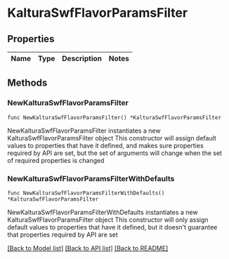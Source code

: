 # KalturaSwfFlavorParamsFilter

## Properties

Name | Type | Description | Notes
------------ | ------------- | ------------- | -------------

## Methods

### NewKalturaSwfFlavorParamsFilter

`func NewKalturaSwfFlavorParamsFilter() *KalturaSwfFlavorParamsFilter`

NewKalturaSwfFlavorParamsFilter instantiates a new KalturaSwfFlavorParamsFilter object
This constructor will assign default values to properties that have it defined,
and makes sure properties required by API are set, but the set of arguments
will change when the set of required properties is changed

### NewKalturaSwfFlavorParamsFilterWithDefaults

`func NewKalturaSwfFlavorParamsFilterWithDefaults() *KalturaSwfFlavorParamsFilter`

NewKalturaSwfFlavorParamsFilterWithDefaults instantiates a new KalturaSwfFlavorParamsFilter object
This constructor will only assign default values to properties that have it defined,
but it doesn't guarantee that properties required by API are set


[[Back to Model list]](../README.md#documentation-for-models) [[Back to API list]](../README.md#documentation-for-api-endpoints) [[Back to README]](../README.md)


